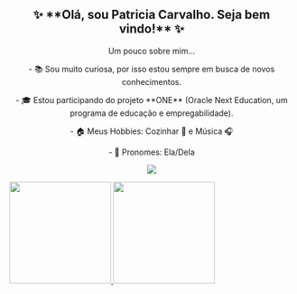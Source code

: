<h2 align = 'center'>✨ **Olá, sou Patricia Carvalho. Seja bem vindo!** ✨</h2>

<p align = 'center'>Um pouco sobre mim...</p>
<p align = 'center'>- 📚 Sou muito curiosa, por isso estou sempre em busca de novos conhecimentos.</p>
<p align = 'center'>- 🎓 Estou participando do projeto **ONE** (Oracle Next Education, um programa de educação e empregabilidade).</p>
<p align = 'center'>- 🏠 Meus Hobbies: Cozinhar 🍩 e Música 🎧 </p>
<p align = 'center'>- 🎀 Pronomes: Ela/Dela</p>

 <p align = 'center'><a href="https://www.linkedin.com/in/patricia-carvalho-lopes23/">
    <img src = "https://img.shields.io/badge/linkedin-%230077B5.svg?&style=for-the-badge&logo=linkedin&logoColor=white" /></a></p>

<div align="left">
  <a href="https://github.com/patriciacarvalho23">
  <img height="180em" src="https://github-readme-stats.vercel.app/api?username=patriciacarvalho23&show_icons=true&theme=radical&include_all_commits=true&count_private=true"/>
  <img height="180em" src="https://github-readme-stats.vercel.app/api/top-langs/?username=patriciacarvalho23&layout=compact&langs_count=7&theme=radical"/>
</div>